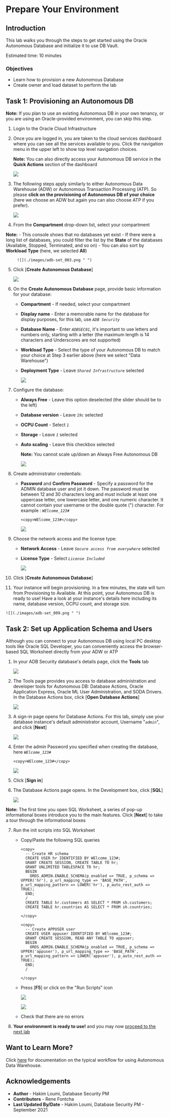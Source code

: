 # Prepare Your Environment

## Introduction

This lab walks you through the steps to get started using the Oracle Autonomous Database and initialize it to use DB Vault.

Estimated time: 10 minutes

### Objectives

-   Learn how to provision a new Autonomous Database
-   Create owner and load dataset to perform the lab

## Task 1: Provisioning an Autonomous DB

  **Note:** If you plan to use an existing Autonomous DB in your own tenancy, or you are using an Oracle-provided environment, you can skip this step.

1. Login to the Oracle Cloud Infrastructure

2. Once you are logged in, you are taken to the cloud services dashboard where you can see all the services available to you. Click the navigation menu in the upper left to show top level navigation choices.

      **Note:** You can also directly access your Autonomous DB service in the **Quick Actions** section of the dashboard

    ![](./images/adb-set_001.png " ")

3. The following steps apply similarly to either Autonomous Data Warehouse (ADW) or Autonomous Transaction Processing (ATP). So please **click on the provisioning of Autonomous DB of your choice** (here we choose an ADW but again you can also choose ATP if you prefer).

    ![](./images/adb-set_002.png " ")

4. From the **Compartment** drop-down list, select your compartment

  **Note:**
     - This console shows that no databases yet exist
     - If there were a long list of databases, you could filter the list by the **State** of the databases (Available, Stopped, Terminated, and so on)
     - You can also sort by **Workload Type** (here, we selected **All**)

         ![](./images/adb-set_003.png " ")


5. Click [**Create Autonomous Database**]

    ![](./images/adb-set_004.png " ")

6. On the **Create Autonomous Database** page, provide basic information for your database:
    - **Compartment** - If needed, select your compartment
    - **Display name** - Enter a memorable name for the database for display purposes, for this lab, use *`ADB Security`*
    - **Database Name** - Enter *`ADBSEC01`*, it's important to use letters and numbers only, starting with a letter (the maximum length is 14 characters and Underscores are not supported)
    - **Workload Type** - Select the type of your Autonomous DB to match your choice at Step 3 earlier above (here we select "Data Warehouse")
    - **Deployment Type** - Leave *`Shared Infrastructure`* selected

         ![](./images/adb-set_005.png " ")

7. Configure the database:

    - **Always Free** - Leave this option deselected (the slider should be to the left)
    - **Database version** - Leave *`19c`* selected
    - **OCPU Count** - Select *`1`*
    - **Storage** - Leave *`1`* selected
    - **Auto scaling** - Leave this checkbox selected

      **Note:** You cannot scale up/down an Always Free Autonomous DB

         ![](./images/adb-set_006.png " ")

8. Create administrator credentials:

    - **Password** and **Confirm Password** - Specify a password for the ADMIN database user and jot it down. The password must be between 12 and 30 characters long and must include at least one uppercase letter, one lowercase letter, and one numeric character. It cannot contain your username or the double quote (") character. For example : *`WElcome_123#`*

      ````
      <copy>WElcome_123#</copy>
      ````

      ![](./images/adb-set_007.png " ")

9. Choose the network access and the license type:

    - **Network Access** - Leave *`Secure access from everywhere`* selected
    - **License Type** - Select *`License Included`*

         ![](./images/adb-set_008.png " ")

10. Click [**Create Autonomous Database**]

11.  Your instance will begin provisioning. In a few minutes, the state will turn from Provisioning to Available. At this point, your Autonomous DB is ready to use! Have a look at your instance's details here including its name, database version, OCPU count, and storage size.

    ![](./images/adb-set_009.png " ")


## Task 2: Set up Application Schema and Users

Although you can connect to your Autonomous DB using local PC desktop tools like Oracle SQL Developer, you can conveniently access the browser-based SQL Worksheet directly from your ADW or ATP

1. In your ADB Security database's details page, click the **Tools** tab

    ![](./images/adb-set_010.png " ")

2. The Tools page provides you access to database administration and developer tools for Autonomous DB: Database Actions, Oracle Application Express, Oracle ML User Administration, and SODA Drivers. In the Database Actions box, click [**Open Database Actions**]

    ![](./images/adb-set_011.png " ")

3. A sign-in page opens for Database Actions. For this lab, simply use your database instance's default administrator account, Username "*`admin`*", and click [**Next**]

    ![](./images/adb-set_012.png " ")

4. Enter the admin Password you specified when creating the database, here *`WElcome_123#`*

      ````
      <copy>WElcome_123#</copy>
      ````

    ![](./images/adb-set_013.png " ")

 5. Click [**Sign in**]
 
 6. The Database Actions page opens. In the Development box, click [**SQL**]

    ![](./images/adb-set_014.png " ")

  **Note:** The first time you open SQL Worksheet, a series of pop-up informational boxes introduce you to the main features. Click [**Next**] to take a tour through the informational boxes

7. Run the init scripts into SQL Worksheet

    - Copy/Paste the following SQL queries

      ````
      <copy>
        -- Create HR schema
        CREATE USER hr IDENTIFIED BY WElcome_123#;
        GRANT CREATE SESSION, CREATE TABLE TO hr;
        GRANT UNLIMITED TABLESPACE TO hr;
        BEGIN
          ORDS_ADMIN.ENABLE_SCHEMA(p_enabled => TRUE, p_schema => UPPER('hr'), p_url_mapping_type => 'BASE_PATH', p_url_mapping_pattern => LOWER('hr'), p_auto_rest_auth => TRUE);
        END;
        /
        CREATE TABLE hr.customers AS SELECT * FROM sh.customers;
        CREATE TABLE hr.countries AS SELECT * FROM sh.countries;

      </copy>
      ````
      ````
      <copy>
        -- Create APPUSER user
        CREATE USER appuser IDENTIFIED BY WElcome_123#;
        GRANT CREATE SESSION, READ ANY TABLE TO appuser;
        BEGIN
          ORDS_ADMIN.ENABLE_SCHEMA(p_enabled => TRUE, p_schema => UPPER('appuser'), p_url_mapping_type => 'BASE_PATH', p_url_mapping_pattern => LOWER('appuser'), p_auto_rest_auth => TRUE);
        END;
        /

      </copy>
      ````

    - Press [**F5**] or click on the "Run Scripts" icon

         ![](./images/adb-set_015.png " ")

         ![](./images/adb-set_016.png " ")

    - Check that there are no errors

8. **Your environment is ready to use!** and you may now [proceed to the next lab](#next)

## Want to Learn More?

Click [here](https://docs.oracle.com/en/cloud/paas/autonomous-data-warehouse-cloud/user/autonomous-workflow.html#GUID-5780368D-6D40-475C-8DEB-DBA14BA675C3) for documentation on the typical workflow for using Autonomous Data Warehouse.

## Acknowledgements
- **Author** - Hakim Loumi, Database Security PM
- **Contributors** - Rene Fontcha
- **Last Updated By/Date** - Hakim Loumi, Database Security PM - September 2021
